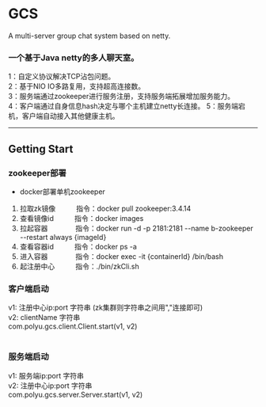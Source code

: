 # GCS
A multi-server group chat system based on netty.
<br/>
### 一个基于Java netty的多人聊天室。
1：自定义协议解决TCP沾包问题。<br/>
2：基于NIO IO多路复用，支持超高连接数。<br/>
3：服务端通过zookeeper进行服务注册，支持服务端拓展增加服务能力。<br/>
4：客户端通过自身信息hash决定与哪个主机建立netty长连接。
5：服务端宕机，客户端自动接入其他健康主机。
***
## Getting Start
### zookeeper部署
- docker部署单机zookeeper

1. 拉取zk镜像&emsp;&emsp;&emsp;指令：docker pull zookeeper:3.4.14
2. 查看镜像id&emsp;&emsp;&emsp;指令：docker images
3. 拉起容器&emsp;&emsp;&emsp;&emsp;指令：docker run -d -p 2181:2181 --name b-zookeeper --restart always {imageId}
4. 查看容器id&emsp;&emsp;&emsp;指令：docker ps -a
5. 进入容器&emsp;&emsp;&emsp;&emsp;指令：docker exec -it {containerId} /bin/bash
6. 起注册中心&emsp;&emsp;&emsp;指令：./bin/zkCli.sh

### 客户端启动
v1: 注册中心ip:port 字符串 (zk集群则字符串之间用","连接即可)<br/>
v2: clientName 字符串<br/>
com.polyu.gcs.client.Client.start(v1, v2)<br/>
<br/>
### 服务端启动
v1: 服务端ip:port 字符串<br/>
v2: 注册中心ip:port 字符串<br/>
com.polyu.gcs.server.Server.start(v1, v2)<br/>
